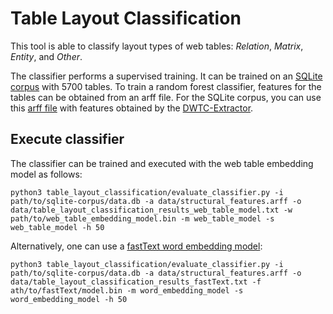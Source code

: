 # Table Layout Classification

This tool is able to classify layout types of web tables: *Relation*, *Matrix*, *Entity*, and *Other*.

The classifier performs a supervised training.
It can be trained on an [SQLite corpus](https://wwwdb.inf.tu-dresden.de/misc/web-table-embeddings/labeled_layouts/data.db.gz) with 5700 tables.
To train a random forest classifier, features for the tables can be obtained from an arff file.
For the SQLite corpus, you can use this [arff file](https://wwwdb.inf.tu-dresden.de/misc/web-table-embeddings/labeled_layouts/selected_features.arff) with features obtained by the [DWTC-Extractor](https://github.com/JulianEberius/dwtc-extractor).

## Execute classifier

The classifier can be trained and executed with the web table embedding model as follows:

```
python3 table_layout_classification/evaluate_classifier.py -i path/to/sqlite-corpus/data.db -a data/structural_features.arff -o data/table_layout_classification_results_web_table_model.txt -w path/to/web_table_embedding_model.bin -m web_table_model -s web_table_model -h 50

```

Alternatively, one can use a [fastText word embedding model](https://dl.fbaipublicfiles.com/fasttext/vectors-wiki/wiki.en.zip):

```
python3 table_layout_classification/evaluate_classifier.py -i path/to/sqlite-corpus/data.db -a data/structural_features.arff -o data/table_layout_classification_results_fastText.txt -f ath/to/fastText/model.bin -m word_embedding_model -s word_embedding_model -h 50
```

